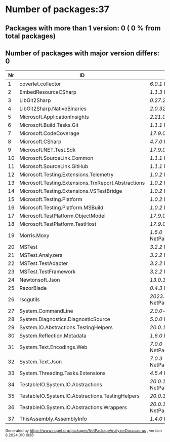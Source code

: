 
# Number of packages:37
## Packages with more than 1 version: 0 ( 0 % from total packages)

## Number of packages with major version differs: 0

|Nr|ID|References/Projects|
| ----------- | ----------- | ----------- |
| 1 | coverlet.collector  |    *6.0.1* NetPackageAnalyzerTests|
| 2 | EmbedResourceCSharp  |    *1.1.3* NetPackageAnalyzerDocusaurus|
| 3 | LibGit2Sharp  |    *0.27.2* AnalyzeMerge,NetPackageAnalyzerConsole|
| 4 | LibGit2Sharp.NativeBinaries  |    *2.0.320* NetPackageAnalyzerConsole,AnalyzeMerge|
| 5 | Microsoft.ApplicationInsights  |    *2.21.0* NetPackageAnalyzerTests|
| 6 | Microsoft.Build.Tasks.Git  |    *1.1.1* NetPackageAnalyzerConsole|
| 7 | Microsoft.CodeCoverage  |    *17.9.0* NetPackageAnalyzerTests|
| 8 | Microsoft.CSharp  |    *4.7.0* NetPackageAnalyzerConsole,NetPackageAnalyzerDocusaurus,NetPackageAnalyzerObjects|
| 9 | Microsoft.NET.Test.Sdk  |    *17.9.0* NetPackageAnalyzerTests|
| 10 | Microsoft.SourceLink.Common  |    *1.1.1* NetPackageAnalyzerConsole|
| 11 | Microsoft.SourceLink.GitHub  |    *1.1.1* NetPackageAnalyzerConsole|
| 12 | Microsoft.Testing.Extensions.Telemetry  |    *1.0.2* NetPackageAnalyzerTests|
| 13 | Microsoft.Testing.Extensions.TrxReport.Abstractions  |    *1.0.2* NetPackageAnalyzerTests|
| 14 | Microsoft.Testing.Extensions.VSTestBridge  |    *1.0.2* NetPackageAnalyzerTests|
| 15 | Microsoft.Testing.Platform  |    *1.0.2* NetPackageAnalyzerTests|
| 16 | Microsoft.Testing.Platform.MSBuild  |    *1.0.2* NetPackageAnalyzerTests|
| 17 | Microsoft.TestPlatform.ObjectModel  |    *17.9.0* NetPackageAnalyzerTests|
| 18 | Microsoft.TestPlatform.TestHost  |    *17.9.0* NetPackageAnalyzerTests|
| 19 | Morris.Moxy  |    *1.5.0* NetPackageAnalyzerObjects,NetPackageAnalyzerConsole,NetPackageAnalyzerDocusaurus,NetPackageAnalyzerTests|
| 20 | MSTest  |    *3.2.2* NetPackageAnalyzerTests|
| 21 | MSTest.Analyzers  |    *3.2.2* NetPackageAnalyzerTests|
| 22 | MSTest.TestAdapter  |    *3.2.2* NetPackageAnalyzerTests|
| 23 | MSTest.TestFramework  |    *3.2.2* NetPackageAnalyzerTests|
| 24 | Newtonsoft.Json  |    *13.0.1* NetPackageAnalyzerTests|
| 25 | RazorBlade  |    *0.4.3* NetPackageAnalyzerDocusaurus,AnalyzeMerge|
| 26 | rscgutils  |    *2023.827.1021* NetPackageAnalyzerObjects,NetPackageAnalyzerConsole,NetPackageAnalyzerDocusaurus,NetPackageAnalyzerTests|
| 27 | System.CommandLine  |    *2.0.0-beta4.22272.1* NetPackageAnalyzerConsole|
| 28 | System.Diagnostics.DiagnosticSource  |    *5.0.0* NetPackageAnalyzerTests|
| 29 | System.IO.Abstractions.TestingHelpers  |    *20.0.15* NetPackageAnalyzerTests|
| 30 | System.Reflection.Metadata  |    *1.6.0* NetPackageAnalyzerTests|
| 31 | System.Text.Encodings.Web  |    *7.0.0* NetPackageAnalyzerConsole,NetPackageAnalyzerDocusaurus,NetPackageAnalyzerTests,NetPackageAnalyzerObjects|
| 32 | System.Text.Json  |    *7.0.3* NetPackageAnalyzerConsole,NetPackageAnalyzerDocusaurus,NetPackageAnalyzerTests,NetPackageAnalyzerObjects|
| 33 | System.Threading.Tasks.Extensions  |    *4.5.4* NetPackageAnalyzerConsole,NetPackageAnalyzerDocusaurus,NetPackageAnalyzerObjects|
| 34 | TestableIO.System.IO.Abstractions  |    *20.0.15* NetPackageAnalyzerConsole,NetPackageAnalyzerDocusaurus,NetPackageAnalyzerTests,NetPackageAnalyzerObjects|
| 35 | TestableIO.System.IO.Abstractions.TestingHelpers  |    *20.0.15* NetPackageAnalyzerTests|
| 36 | TestableIO.System.IO.Abstractions.Wrappers  |    *20.0.15* NetPackageAnalyzerObjects,NetPackageAnalyzerConsole,NetPackageAnalyzerDocusaurus,NetPackageAnalyzerTests|
| 37 | ThisAssembly.AssemblyInfo  |    *1.4.0* NetPackageAnalyzerConsole,NetPackageAnalyzerDocusaurus,NetPackageAnalyzerObjects|

<small>Generated  by https://www.nuget.org/packages/NetPackageAnalyzerDocusaurus , version 8.2024.310.1936</small>
